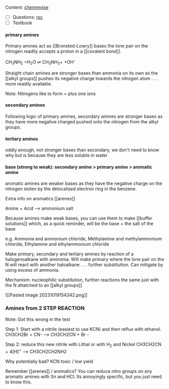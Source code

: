 Content: [chemrevise](https://chemrevise.files.wordpress.com/2022/01/3.11-revision-guide-amines-aqa.pdf)
- [ ] Questions: [rsc](https://edu.rsc.org/download?ac=526329)
- [ ] Textbook
#### primary amines

Primary amines act as [[Bronsted-Lowry]] bases the lone pair on the nitrogen readily accepts a proton in a [[covalent bond]]. 

CH<sub>3</sub>NH<sub>2</sub> +H<sub>2</sub>O ⇌ CH<sub>3</sub>NH<sub>3</sub>+ +OH<sup>-</sup>

Straight chain amines are stronger bases than ammonia on its own as the [[alkyl groups]] pushes its negative charge towards the nitrogen atom . . . more readily available.

Note: Nitrogens like to form + plus one ions

#### secondary amines

Following logic of primary amines, secondary amines are stronger bases as they have more negative charged pushed onto the nitrogen from the alkyl groups.

#### tertiary amines

oddly enough, not stronger bases than secondary, we don't need to know why but is because they are less soluble in water

#### base (strong to weak): secondary amine > primary amine > aromatic amine

aromatic amines are weaker  bases as they have the negative charge on the nitrogen stolen by the delocalised electron ring in the benzene. 

Extra info on aromatics [[arenes]]

Amine + Acid --> ammonium salt

Because amines make weak bases, you can use them to make [[buffer solutions]] which, as a quick reminder, will be the base + the salt of the base

e.g. Ammonia and ammonium chloride, Methylamine and methylammonium chloride, Ethylamine and ethylammonium chloride

Make primary, secondary and tertiary amines by reaction of a halogenoalkane with ammonia. Will make primary where the lone pair on the N will react with another haloalkane . . . further substitution. Can mitigate by using excess of ammonia.

Mechanism: nucleophilic substitution, further reactions the same just with the N attatched to an [[alkyl groups]]

![[Pasted image 20231019154342.png]]

### Amines from 2 STEP REACTION

Note: Got this wrong in the test

Step 1: Start with a nitrile (easiest to use KCN) and then reflux with ethanol. CH3CH2Br + CN- --> CH3CH2CN + Br -

Step 2: reduce this new nitrile with Lithal or with H<sub>2</sub> and Nickel 
CH3CH2CN + 4[H]<sup>+</sup> --> CH3CH2CH2NH2

Why potentially bad? KCN toxic / low yield

Remember [[arenes]] / aromatics? You can reduce nitro groups on any aromatic amines with Sn and HCl. Its annoyingly specific, but you just need to know this.
